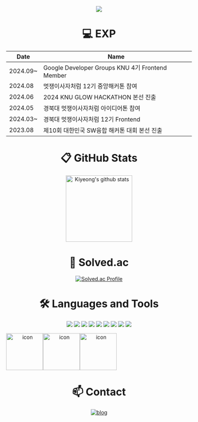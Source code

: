<div align="center">

<img src="https://capsule-render.vercel.app/api?type=rounded&color=timeGradient&text=Hi%20there,%20Welcome%20to%20Kiyeong's%20GitHub%20👋&animation=twinkling&fontSize=32&fontAlignY=50&fontAlign=50&height=150" />

# 💻 EXP
| Date | Name |
|----|----|
| 2024.09~ |Google Developer Groups KNU 4기 Frontend Member|
| 2024.08 |멋쟁이사자처럼 12기 중앙해커톤 참여|
| 2024.06 |2024 KNU GLOW HACKATHON 본선 진출|
| 2024.05 |경북대 멋쟁이사자처럼 아이디어톤 참여|
| 2024.03~ |경북대 멋쟁이사자처럼 12기 Frontend|
| 2023.08 |제10회 대한민국 SW융합 해커톤 대회 본선 진출|


# 📋 GitHub Stats
<div>
    <a href="https://github.com/gogumalatte"><img align="center" style="height:180px" src="https://github-readme-stats.vercel.app/api?username=gogumalatte&show_icons=true&include_all_commits=true&hide_border=true&bg_color=30,7F7FD5,86A8E7,91eae4&title_color=fff&text_color=fff" alt="Kiyeong's github stats" /></a>
<!--     <a href="https://github.com/gogumalatte"><img align="center" style="height:180px" src="https://github-readme-stats.vercel.app/api/top-langs/?username=gogumalatte&layout=compact&hide_border=true&bg_color=30,91eae4,86A8E7&title_color=fff&text_color=fff&hide=javascript,EJS,css,html" /></a> -->
</div>


# 🏅 Solved.ac
[![Solved.ac Profile](http://mazassumnida.wtf/api/v2/generate_badge?boj=rldud1237)](https://solved.ac/rldud1237/)


# 🛠 Languages and Tools
<img src="https://img.shields.io/badge/c-A8B9CC?style=plastic&logo=c&logoColor=white"/> <img src="https://img.shields.io/badge/Python-193042.svg?style=plastic&logo=python&logoColor=white"/> <img src="https://img.shields.io/badge/HTML5-E34F26?style=plastic&logo=HTML5&logoColor=white" /> <img src="https://img.shields.io/badge/CSS3-1572B6?style=plastic&logo=CSS3&logoColor=white"/> <img src="https://img.shields.io/badge/JavaScript-F7DF1E?style=plastic&logo=JavaScript&logoColor=white" /> <img src="https://img.shields.io/badge/TypeScript-%23007ACC.svg?style=plastic&logo=typescript&logoColor=white"/> <img src="https://img.shields.io/badge/React-61DAFB?style=plastic&logo=React&logoColor=white" />  <img src="https://img.shields.io/badge/git-F05032?style=plastic&logo=git&logoColor=white"/> <img src="https://img.shields.io/badge/github-181717?style=plastic&logo=github&logoColor=white"/>

<div style="display: flex; align-items: flex-start;"><img src="https://techstack-generator.vercel.app/js-icon.svg" alt="icon" width="100" height="100" /><img src="https://techstack-generator.vercel.app/ts-icon.svg" alt="icon" width="100" height="100" /><img src="https://techstack-generator.vercel.app/react-icon.svg" alt="icon" width="100" height="100" /></div>


# 📫 Contact
[![blog](https://img.shields.io/badge/DEV_BLOG_개발블로그-151515?style=for-the-badge&logo=tistory&logoColor=fff)](https://gogumalatte.tistory.com/)

</div>
